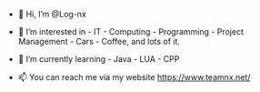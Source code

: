 - 👋 Hi, I’m @Log-nx
- 👀 I’m interested in
      - IT - Computing
      - Programming
      - Project Management
      - Cars
      - Coffee, and lots of it.
      
- 🌱 I’m currently learning
      - Java
      - LUA
      - CPP
      
- 📫 You can reach me
      via my website https://www.teamnx.net/

<!---
Log-nx/Log-nx is a ✨ special ✨ repository because its `README.md` (this file) appears on your GitHub profile.
You can click the Preview link to take a look at your changes.
--->
